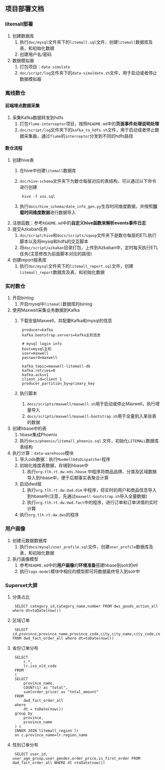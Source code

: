 ## 项目部署文档
### litemall部署
1. 创建数据库
	1. 执行`doc/mysql`文件夹下的`litemall.sql`文件，创建`litemall`数据库及表，和初始化数据
	2. 创建用户名/密码 
2. 数据模拟器
	1. 打包项目：`data-simulate`
	2. `doc/script/log`文件夹下的`data-simuldate.sh`文件，用于启动或者停止数据模拟器

### 离线数仓
#### 前端埋点数据采集
1. 采集Kafka数据转发到hdfs
	1. 打包`flume-interceptor`项目，按照`README.md`中的**页面事件处理说明处理**
	2. `doc/script/log`文件夹下的`kafka_to_hdfs.sh`文件，用于启动或者停止数据采集器，通过`flume`的`interceptor`分发到不同的hdfs路径 

#### 数仓流程
1. 创建hive表
	1. 在hive中创建`litemall`数据库 
	2. `doc/hive-schema`文件夹下为数仓每层对应的表结构，可以通过以下命令进行创建

			hive -f xxx.sql
	3. 执行`docs/hive_schema/date_info_gen.py`生存时间维度数据，并按照**加载时间维度数据**进行数据导入
2. 注册函数：参考`README.md`中的**自定义hive函数来解析events事件日志**
3. 提交Azkaban任务
	1.  `doc/script/hive`和`docs/scripts/sqoop`文件夹下是数仓每层的ETL执行脚本以及将mysql和hdfs的交互脚本
	2.  将`doc/script/azkaban`目录打包，上传到Azkaban中，定时每天执行ETL任务(注意修改为前面脚本对应的路径)
4. 创建report报表库
	1. 执行`doc/mysql`文件夹下的`litemall_report.sql`文件，创建`litemall_report`数据库及表，和初始化数据  

### 实时数仓
1. 开启binlog
	1. 开启mysql中`litemall`数据库的binlog 
2. 使用Maxwell采集业务数据到Kafka
	1. 下载安装Maxwell，并配置Kafka和mysql的信息

			producer=kafka
			kafka.bootstrap.servers=kafka主机信息
			
			# mysql login info
			host=mysql主机
			user=maxwell
			password=maxwell
			
			kafka_topic=maxwell-litemall-db
			kafka.retries=0
			kafka.acks=1
			client_id=client_1
			producer_partition_by=primary_key
	2. 执行脚本 
		1. `docs/scripts/maxwell/maxwell.sh`用于启动或停止Maxwell，执行增量导入 
		2. `docs/scripts/maxwell/maxwell-bootstrap.sh`用于全量到入某张表的数据
3. 创建hbase中的表
	1. hbase集成Phoenix
	2. 执行`docs/phoenix/litemall_phoenix.sql` 文件，初始化`LITEMALL`数据库表结构
4. 执行计算：`data-warehouse`模块
	1. 导入ods数据：执行`MaxWellOdsDispatcher`程序
	2. 初始化维度表数据，存储到hbase中
		1. 执行`org.tlh.rt.dw.ods.hbase` 中程序将商品品牌、分类及区域数据导入到hbase中，便于后期事实表聚合计算
	3. 启动dwd层
		1. 执行`org.tlh.rt.dw.dwd.dim` 中程序，将实时的用户和商品信息导入到hbase中(注意，先通过`maxwell-bootstrap.sh`导入全量数据)
		2. 执行`org.tlh.rt.dw.dwd.fact`中的程序，进行订单和订单详情的实时计算
	4. 执行`org.tlh.rt.dw.dws`的程序  

### 用户画像
1. 创建元数据数据库
	1. 执行`docs/mysql/user_profile.sql`文件，创建`user_profile`数据库及表，和初始化数据 
2. 执行画像模型
	1. 参考`README.md`中的**用户画像**的**环境准备**搭建hbase到solr的etl
	2. 执行`tags-model`模块中相应的模型即可将数据最终导入到solr中

### Superset大屏
1. 分类占比

		SELECT category_id,category_name,number FROM dws_goods_action_all where dt=toDate(now())
2. 区域订单

		SELECT id,province,province_name,province_code,city,city_name,city_code,country,country_name,country_code,actual_price,order_price FROM dwd_fact_order_all where dt=toDate(now())
3. 省份订单分布

		SELECT 
			c.*,
			lr.iso_old_code 
		FROM 
		(
		SELECT
			province_name,
			COUNT(1) as "total",
			sum(order_price) as "total_amount"
		FROM
			dwd_fact_order_all
		where
			dt = toDate(now())
		group by
			province,
			province_name
		) c 
		INNER JOIN litemall_region lr 
		on c.province_name=lr.region_name
4. 性别订单分布

		SELECT user_id, user_age_group,user_gender,order_price,is_first_order FROM dwd_fact_order_all WHERE dt =toDate(now())	